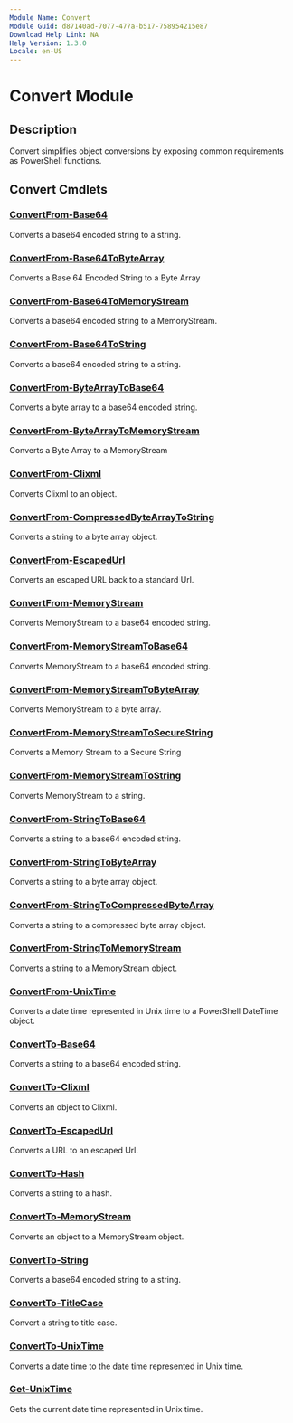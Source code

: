```yaml
---
Module Name: Convert
Module Guid: d87140ad-7077-477a-b517-758954215e87
Download Help Link: NA
Help Version: 1.3.0
Locale: en-US
---
```


# Convert Module

## Description

Convert simplifies object conversions by exposing common requirements as PowerShell functions.

## Convert Cmdlets

### [ConvertFrom-Base64](ConvertFrom-Base64.md)

Converts a base64 encoded string to a string.

### [ConvertFrom-Base64ToByteArray](ConvertFrom-Base64ToByteArray.md)

Converts a Base 64 Encoded String to a Byte Array

### [ConvertFrom-Base64ToMemoryStream](ConvertFrom-Base64ToMemoryStream.md)

Converts a base64 encoded string to a MemoryStream.

### [ConvertFrom-Base64ToString](ConvertFrom-Base64ToString.md)

Converts a base64 encoded string to a string.

### [ConvertFrom-ByteArrayToBase64](ConvertFrom-ByteArrayToBase64.md)

Converts a byte array to a base64 encoded string.

### [ConvertFrom-ByteArrayToMemoryStream](ConvertFrom-ByteArrayToMemoryStream.md)

Converts a Byte Array to a MemoryStream

### [ConvertFrom-Clixml](ConvertFrom-Clixml.md)

Converts Clixml to an object.

### [ConvertFrom-CompressedByteArrayToString](ConvertFrom-CompressedByteArrayToString.md)

Converts a string to a byte array object.

### [ConvertFrom-EscapedUrl](ConvertFrom-EscapedUrl.md)

Converts an escaped URL back to a standard Url.

### [ConvertFrom-MemoryStream](ConvertFrom-MemoryStream.md)

Converts MemoryStream to a base64 encoded string.

### [ConvertFrom-MemoryStreamToBase64](ConvertFrom-MemoryStreamToBase64.md)

Converts MemoryStream to a base64 encoded string.

### [ConvertFrom-MemoryStreamToByteArray](ConvertFrom-MemoryStreamToByteArray.md)

Converts MemoryStream to a byte array.

### [ConvertFrom-MemoryStreamToSecureString](ConvertFrom-MemoryStreamToSecureString.md)

Converts a Memory Stream to a Secure String

### [ConvertFrom-MemoryStreamToString](ConvertFrom-MemoryStreamToString.md)

Converts MemoryStream to a string.

### [ConvertFrom-StringToBase64](ConvertFrom-StringToBase64.md)

Converts a string to a base64 encoded string.

### [ConvertFrom-StringToByteArray](ConvertFrom-StringToByteArray.md)

Converts a string to a byte array object.

### [ConvertFrom-StringToCompressedByteArray](ConvertFrom-StringToCompressedByteArray.md)

Converts a string to a compressed byte array object.

### [ConvertFrom-StringToMemoryStream](ConvertFrom-StringToMemoryStream.md)

Converts a string to a MemoryStream object.

### [ConvertFrom-UnixTime](ConvertFrom-UnixTime.md)

Converts a date time represented in Unix time to a PowerShell DateTime object.

### [ConvertTo-Base64](ConvertTo-Base64.md)

Converts a string to a base64 encoded string.

### [ConvertTo-Clixml](ConvertTo-Clixml.md)

Converts an object to Clixml.

### [ConvertTo-EscapedUrl](ConvertTo-EscapedUrl.md)

Converts a URL to an escaped Url.

### [ConvertTo-Hash](ConvertTo-Hash.md)

Converts a string to a hash.

### [ConvertTo-MemoryStream](ConvertTo-MemoryStream.md)

Converts an object to a MemoryStream object.

### [ConvertTo-String](ConvertTo-String.md)

Converts a base64 encoded string to a string.

### [ConvertTo-TitleCase](ConvertTo-TitleCase.md)

Convert a string to title case.

### [ConvertTo-UnixTime](ConvertTo-UnixTime.md)

Converts a date time to the date time represented in Unix time.

### [Get-UnixTime](Get-UnixTime.md)

Gets the current date time represented in Unix time.

